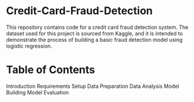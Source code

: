 # Credit-Card-Fraud-Detection
This repository contains code for a credit card fraud detection system. The dataset used for this project is sourced from Kaggle, and it is intended to demonstrate the process of building a basic fraud detection model using logistic regression.
# Table of Contents
Introduction
Requirements
Setup
Data Preparation
Data Analysis
Model Building
Model Evaluation
